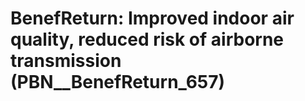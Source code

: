 # BenefReturn: __Improved indoor air quality, reduced risk of airborne transmission__ (PBN__BenefReturn_657)

